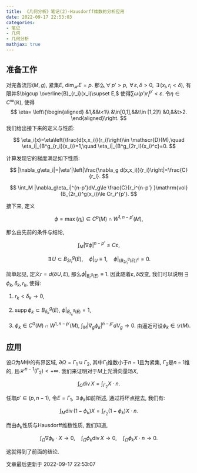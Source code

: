```yaml
---
title: 《几何分析》笔记(2)-Hausdorff维数的分析应用
date: 2022-09-17 22:53:03
categories: 
- 笔记
- 几何
- 几何分析
mathjax: true
---
```


## 准备工作

对完备流形$(M,g),$ 紧集$E,$ $\dim_\mathcal{H}E=p.$
那么$\,\forall\,p'>p,$ $\,\forall\,\varepsilon,\delta>0,$
$\,\exists\,(x_i,r_i<\delta),$
有限并$\bigcup \overline{B}_{r_i}(x_i)\supset E,$
使得$\sum \omega(p')r_i^{p'}<\varepsilon.$
令$\eta\in C^\infty(\mathbb{R}),$ 使得 
$$
\eta=
 \left\{\begin{aligned}
 &1,&&t<1\\
 &\in[0,1],&&t\in [1,2]\\
 &0,&&t>2.
 \end{aligned}\right.
$$
 我们给出接下来的定义与性质:


$$
\eta_i(x)=\eta\left(\frac{d(x,x_i)}{r_i}\right)\in \mathscr{D}(M),\quad \eta_i|_{B^g_{r_i}(x_i)}=1,\quad \eta_i|_{B^g_{2r_i}(x_i)^c}=0.
$$


计算发现它的梯度满足如下性质:


$$
|\nabla_g\eta_i|=|\eta'|\left|\frac{\nabla_g d(x,x_i)}{r_i}\right|<\frac{C}{r_i}.
$$




$$
\int_M |\nabla_g\eta_i|^{n-p'}dV_g\le \frac{C}{r_i^{n-p'} }\mathrm{vol}(B_{2r_i}^g(x_i))\le Cr_i^{p'}.
$$



接下来, 定义 

$$
\phi=\max\{\eta_i\}\in C^p(M)\cap W^{1,n-p'}(M),
$$


那么由先前的条件与结论, 

$$
\int_M|\nabla \phi|^{n-p'}\le C\varepsilon,
$$




$$
\,\exists\,U\subset B_{2r_i}^g(E), \quad \phi|_U\equiv 1,\quad \phi|_{\left(B_{2r_i}^g(E)\right)^c}=0.
$$



简单起见, 定义$r=d(\partial U,E),$ 那么$\phi|_{B_r^g(E)}\equiv 1.$
因此随着$\varepsilon,\delta$改变,
我们可以说明$\,\exists\,\phi_k,\delta_k,r_k,$ 使得:

1. $r_k<\delta_k\rightarrow 0,$

2. $\operatorname{supp}\phi_k\subset B_{\delta_k}^g(E),$
 $\phi|_{B_{r_k}^g(E)}=1,$

3. $\phi_k\in C^0(M)\cap W^{1,n-p'}(M),$
 $\int_M|\nabla_g\phi_k|^{n-p'}dV_g\rightarrow 0.$
 由逼近可设$\phi_k\in \mathscr{D}(M).$

## 应用

设$\Omega$为$M$中的有界区域, $\partial\Omega=\Gamma_1\cup \Gamma_2,$
其中$\Gamma_1$维数小于$n-1$且为紧集, $\Gamma_2$是$n-1$维的,
且$\mathcal{H}^{n-1}(\Gamma_2)<+\infty.$
我们来证明对于$M$上光滑向量场$X,$


$$
\int_\Omega \operatorname{div}X=\int_{\Gamma_2} X\cdot n.
$$



任取$p'\in (p,n-1),$ 令$E=\Gamma_1,$ $\,\exists\,\phi_k$如前所述,
通过将坏点挖去, 我们有:


$$
\int_M\operatorname{div}(1-\phi_k)X=\int_{\Gamma_2}(1-\phi_k)X\cdot n.
$$


而由$\phi_k$性质与Hausdorff维数性质, 我们知道,


$$
\int_\Omega \nabla \phi_k \cdot X\rightarrow 0,\quad \int_\Omega \phi_k \operatorname{div}X\rightarrow 0,\quad \int_\Omega \phi_kX\cdot n\rightarrow 0.
$$


这就得到了前面的结论.

文章最后更新于 2022-09-17 22:53:07 
